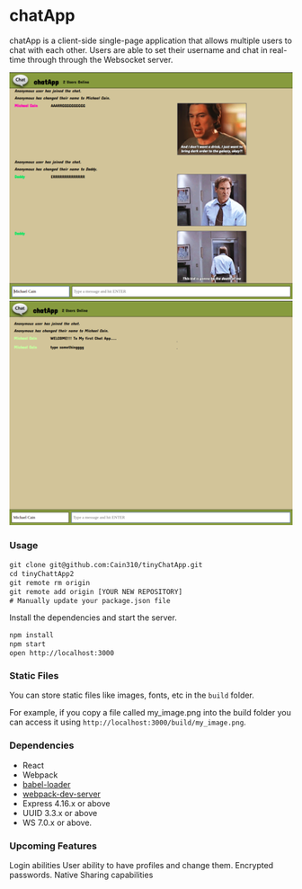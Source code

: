 # chatApp

chatApp is a client-side single-page application that allows multiple users to chat with each other. Users are able to set their username and chat in real-time through through the Websocket server.

![Home Page](https://github.com/Cain310/tinyChatApp/blob/master/docs/ChatApp%20Readme%20pic.png)
![Home Page](https://github.com/Cain310/tinyChatApp/blob/master/docs/ChatApp%20Readme%20pic2.png)

### Usage

```
git clone git@github.com:Cain310/tinyChatApp.git
cd tinyChattApp2
git remote rm origin
git remote add origin [YOUR NEW REPOSITORY]
# Manually update your package.json file
```

Install the dependencies and start the server.

```
npm install
npm start
open http://localhost:3000
```

### Static Files

You can store static files like images, fonts, etc in the `build` folder.

For example, if you copy a file called my_image.png into the build folder you can access it using `http://localhost:3000/build/my_image.png`.

### Dependencies

- React
- Webpack
- [babel-loader](https://github.com/babel/babel-loader)
- [webpack-dev-server](https://github.com/webpack/webpack-dev-server)
- Express 4.16.x or above
- UUID 3.3.x or above
- WS 7.0.x or above.

### Upcoming Features

Login abilities
User ability to have profiles and change them.
Encrypted passwords.
Native Sharing capabilities
